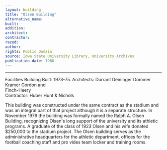 ```yaml
---
layout: building
title: "Olsen Building"
alternative_name: 
built: 
addition:
architect: 
contractor: 
razed: 
author:
rights: Public Domain
source: Iowa State University Library, University Archives
publication-date: 1980 
---
```

---

Facilities Building Built: 1973-75. 
Architects:  Durrant Deininger Dommer Kramer Gordon and  
Finch-Heery  
Contractor:  Huber Hunt &  Nichols  

This building was constructed under the same contract as the stadium and was an integral part of that project although it is a separate structure. 
In November 1976 the building was formally named the Ralph A. Olsen Building, recognizing Olsen's long support of the university and its athletic programs. A graduate of the class of 1923 Olsen and his wife donated $250,000 to the stadium project. 
The Olsen building serves as the administrative headquarters for the athletic department, offices for the football coaching staff and pro vides team locker and training rooms.
